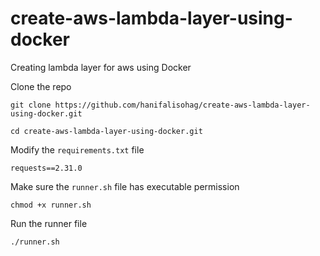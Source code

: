 # create-aws-lambda-layer-using-docker
Creating lambda layer for aws using Docker

Clone the repo
```
git clone https://github.com/hanifalisohag/create-aws-lambda-layer-using-docker.git

cd create-aws-lambda-layer-using-docker.git

```

Modify the `requirements.txt` file
```
requests==2.31.0
```

Make sure the `runner.sh` file has executable permission
```
chmod +x runner.sh
```

Run the runner file
```
./runner.sh
```
